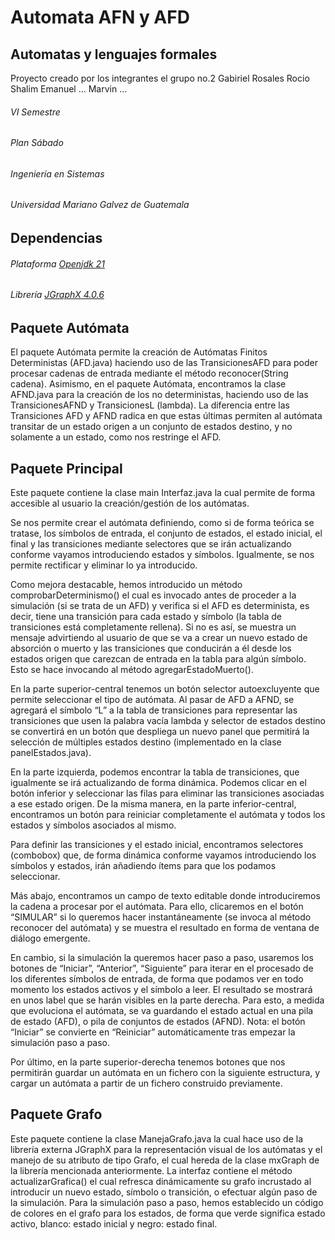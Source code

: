 # Automata AFN y AFD
## Automatas y lenguajes formales

Proyecto creado por los integrantes el grupo no.2 
Gabiriel Rosales
Rocio Shalim
Emanuel ...
Marvin ...
###### VI Semestre 
###### Plan Sábado 
###### Ingeniería en Sistemas
###### Universidad Mariano Galvez de Guatemala

## Dependencias
###### Plataforma [Openjdk 21](https://jdk.java.net/archive/)
###### Librería [JGraphX 4.0.6](https://github.com/jgraph/jgraphx/releases/tag/v4.0.6)

## Paquete Autómata
El paquete Autómata permite la creación de Autómatas Finitos Deterministas (AFD.java) haciendo uso de las TransicionesAFD para poder procesar cadenas de entrada mediante el método reconocer(String cadena).
Asimismo, en el paquete Autómata, encontramos la clase AFND.java para la creación de los no deterministas, haciendo uso de las TransicionesAFND y TransicionesL (lambda).
La diferencia entre las Transiciones AFD y AFND radica en que estas últimas permiten al autómata transitar de un estado origen a un conjunto de estados destino, y no solamente a un estado, como nos restringe el AFD. 

## Paquete Principal
Este paquete contiene la clase main Interfaz.java la cual permite de forma accesible al usuario la creación/gestión de los autómatas.

Se nos permite crear el autómata definiendo, como si de forma teórica se tratase, los símbolos de entrada, el conjunto de estados, el estado inicial, el final y las transiciones mediante selectores que se irán actualizando conforme vayamos introduciendo estados y símbolos. Igualmente, se nos permite rectificar y eliminar lo ya introducido.

Como mejora destacable, hemos introducido un método comprobarDeterminismo() el cual es invocado antes de proceder a la simulación (si se trata de un AFD) y verifica si el AFD es determinista, es decir, tiene una transición para cada estado y símbolo (la tabla de transiciones está completamente rellena). Si no es así, se muestra un mensaje advirtiendo al usuario de que se va a crear un nuevo estado de absorción o muerto y las transiciones que conducirán a él desde los estados origen que carezcan de entrada en la tabla para algún símbolo. Esto se hace invocando al método agregarEstadoMuerto().

En la parte superior-central tenemos un botón selector autoexcluyente que permite seleccionar el tipo de autómata. Al pasar de AFD a AFND, se agregará el símbolo “L” a la tabla de transiciones para representar las transiciones que usen la palabra vacía lambda y selector de estados destino se convertirá en un botón que despliega un nuevo panel que permitirá la selección de múltiples estados destino (implementado en la clase panelEstados.java).

En la parte izquierda, podemos encontrar la tabla de transiciones, que igualmente se irá actualizando de forma dinámica. Podemos clicar en el botón inferior y seleccionar las filas para eliminar las transiciones asociadas a ese estado origen. De la misma manera, en la parte inferior-central, encontramos un botón para reiniciar completamente el autómata y todos los estados y símbolos asociados al mismo.

Para definir las transiciones y el estado inicial, encontramos selectores (combobox) que, de forma dinámica conforme vayamos introduciendo los símbolos y estados, irán añadiendo ítems para que los podamos seleccionar.

Más abajo, encontramos un campo de texto editable donde introduciremos la cadena a procesar por el autómata. Para ello, clicaremos en el botón “SIMULAR” si lo queremos hacer instantáneamente (se invoca al método reconocer del autómata) y se muestra el resultado en forma de ventana de diálogo emergente. 

En cambio, si la simulación la queremos hacer paso a paso, usaremos los botones de “Iniciar”, “Anterior”, “Siguiente” para iterar en el procesado de los diferentes símbolos de entrada, de forma que podamos ver en todo momento los estados activos y el símbolo a leer. El resultado se mostrará en unos label que se harán visibles en la parte derecha.
Para esto, a medida que evoluciona el autómata, se va guardando el estado actual en una pila de estado (AFD), o pila de conjuntos de estados (AFND). 
Nota: el botón “Iniciar” se convierte en “Reiniciar” automáticamente tras empezar la simulación paso a paso.

Por último, en la parte superior-derecha tenemos botones que nos permitirán guardar un autómata en un fichero con la siguiente estructura, y cargar un autómata a partir de un fichero construido previamente.

## Paquete Grafo
Este paquete contiene la clase ManejaGrafo.java la cual hace uso de la librería externa JGraphX para la representación visual de los autómatas y el manejo de su atributo de tipo Grafo, el cual hereda de la clase mxGraph de la librería mencionada anteriormente.
La interfaz contiene el método actualizarGrafica() el cual refresca dinámicamente su grafo incrustado al introducir un nuevo estado, símbolo o transición, o efectuar algún paso de la simulación.
Para la simulación paso a paso, hemos establecido un código de colores en el grafo para los estados, de forma que verde significa estado activo, blanco: estado inicial y negro: estado final.